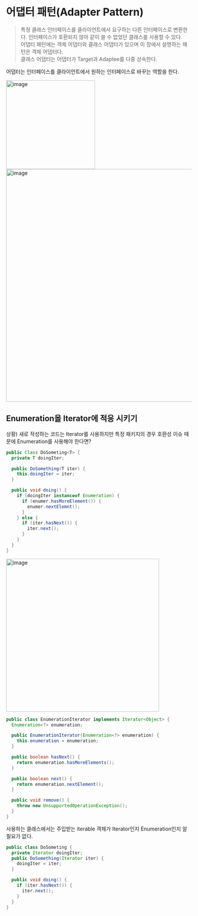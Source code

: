 # 어댑터 패턴(Adapter Pattern)

> 특정 클래스 인터페이스를 클라이언트에서 요구하는 다른 인터페이스로 변환한다. 인터페이스가 호환되지 않아 같이 쓸 수 없었던 클래스를 사용할 수 있다. <br />
어댑터 패턴에는 객체 어댑터와 클래스 어댑터가 있으며 이 장에서 설명하는 패턴은 객체 어댑터다. <br />
클래스 어댑터는 어댑터가 Target과 Adaptee를 다중 상속한다. 

어댑터는 인터페이스를 클라이언트에서 원하는 인터페이스로 바꾸는 역할을 한다.

<img width="241" alt="image" src="https://user-images.githubusercontent.com/60346043/168071303-e96afd32-e8ef-4ca7-a403-77b781e3a8c8.png">



<img width="631" alt="image" src="https://user-images.githubusercontent.com/60346043/168070312-14f3d590-ab44-4dd8-9166-1090793bd75a.png">

## Enumeration을 Iterator에 적응 시키기 

상황) 새로 작성하는 코드는 Iterator를 사용하지만 특정 패키지의 경우 호환성 이슈 때문에 Enumeration를 사용해야 한다면?

```java
public Class DoSometing<T> {
  private T doingIter;

  public DoSomething(T iter) {
    this.doingIter = iter;
  }

  public void doing() {
    if (doingIter instanceof Enumeration) {
      if (enumer.hasMoreElement()) {
        enumer.nextElemnt();
      }
    } else {
      if (iter.hasNext()) {
        iter.next();
      }
    }
  }
}
```

<img width="415" alt="image" src="https://user-images.githubusercontent.com/60346043/168078704-997f196b-b780-4f0f-94c4-5c01adea19fe.png">


```java
public class EnumerationIterator implements Iterator<Object> {
  Enumeration<?> enumeration;

  public EnumerationIterator(Enumeration<?> enumeration) {
    this.enumeration = enumeration;
  }

  public boolean hasNext() {
    return enumeration.hasMoreElements();
  }

  public boolean next() {
    return enumeration.nextElement();
  } 

  public void remove() {
    throw new UnsupportedOperationException();
  }
}
```

사용하는 클래스에서는 주입받는 iterable 객체가 Iterator인지 Enumeration인지 알 필요가 없다.
 
```java
public class DoSometing {
  private Iterator doingIter;
  public DoSomething(Iterator iter) {
    doingIter = iter;
  }

  public void doing() {
    if (iter.hasNext()) {
      iter.next();
    }
  }
}
```